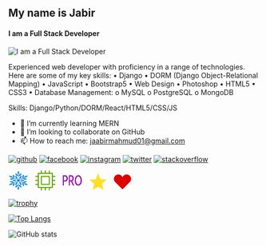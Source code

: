 ## My name is Jabir
#### I am a Full Stack Developer
![I am a Full Stack Developer](https://twitter.com/Jabirmahmud0/header_photo)

Experienced web developer with proficiency in a range of technologies. Here are some of my key skills:
•	Django
•	DORM (Django Object-Relational Mapping)
•	JavaScript
•	Bootstrap5
•	Web Design
•	Photoshop
•	HTML5
•	CSS3
•	Database Management:
   o	MySQL
   o	PostgreSQL
   o	MongoDB

Skills: Django/Python/DORM/React/HTML5/CSS/JS

- 🌱 I’m currently learning MERN 
- 👯 I’m looking to collaborate on GitHub 
- 📫 How to reach me: jaabirmahmud01@gmail.com 


[<img src='https://cdn.jsdelivr.net/npm/simple-icons@3.0.1/icons/github.svg' alt='github' height='40'>](https://github.com/Jaabir-Mahmud)  [<img src='https://cdn.jsdelivr.net/npm/simple-icons@3.0.1/icons/facebook.svg' alt='facebook' height='40'>](https://www.facebook.com/jabirmahmud01)  [<img src='https://cdn.jsdelivr.net/npm/simple-icons@3.0.1/icons/instagram.svg' alt='instagram' height='40'>](https://www.instagram.com/jabiir_mahmud/)  [<img src='https://cdn.jsdelivr.net/npm/simple-icons@3.0.1/icons/twitter.svg' alt='twitter' height='40'>](https://twitter.com/Jabirmahmud0)  [<img src='https://cdn.jsdelivr.net/npm/simple-icons@3.0.1/icons/stackoverflow.svg' alt='stackoverflow' height='40'>](https://stackoverflow.com/users/https://stackoverflow.com/users/23188591/jabir)  

<a href='https://archiveprogram.github.com/'><img src='https://raw.githubusercontent.com/acervenky/animated-github-badges/master/assets/acbadge.gif' width='40' height='40'></a> <a href='https://docs.github.com/en/developers'><img src='https://raw.githubusercontent.com/acervenky/animated-github-badges/master/assets/devbadge.gif' width='40' height='40'></a> <a href='https://github.com/pricing'><img src='https://raw.githubusercontent.com/acervenky/animated-github-badges/master/assets/pro.gif' width='40' height='40'></a> <a href='https://stars.github.com/'><img src='https://raw.githubusercontent.com/acervenky/animated-github-badges/master/assets/starbadge.gif' width='35' height='35'></a> <a href='https://docs.github.com/en/github/supporting-the-open-source-community-with-github-sponsors'><img src='https://raw.githubusercontent.com/acervenky/animated-github-badges/master/assets/sponsorbadge.gif' width='35' height='35'></a> 

[![trophy](https://github-profile-trophy.vercel.app/?username=Jaabir-Mahmud)](https://github.com/ryo-ma/github-profile-trophy)

[![Top Langs](https://github-readme-stats.vercel.app/api/top-langs/?username=Jaabir-Mahmud)](https://github.com/anuraghazra/github-readme-stats)

![GitHub stats](https://github-readme-stats.vercel.app/api?username=Jaabir-Mahmud&show_icons=true)  

